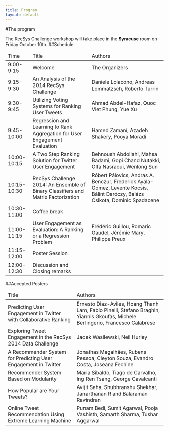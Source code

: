 ```yaml
---
title: Program
layout: default
---
```

#The program

The RecSys Challenge workshop will take place in the __Syracuse__ room on Friday October 10th.
##Schedule

<table class="table table-bordered table-striped table-condensed table-nonfluid">
  <thead>
    <tr>
        <td class="col-md-10">Time</td>
        <td class="col-md-1">Title</td>
        <td class="col-md-1">Authors</td>
    </tr>
  </thead>
  <tbody>
    <tr>
        <td>9:00-9:15</td>
        <td>Welcome</td>
        <td>The Organizers</td>
    </tr>
    <tr>
        <td>9:15-9:30</td>
        <td>An Analysis of the 2014 RecSys Challenge</td>
        <td>Daniele Loiacono, Andreas Lommatzsch, Roberto Turrin</td>
    </tr>
    <tr>
        <td>9:30-9:45</td>
        <td>Utilizing Voting Systems for Ranking User Tweets</td>
        <td>Ahmad Abdel-Hafaz, Quoc Viet Phung, Yue Xu</td>
    </tr>
    <tr>
        <td>9:45-10:00</td>
        <td>Regression and Learning to Rank Aggregation for User Engagement Evaluation</td>
        <td>Hamed Zamani, Azadeh Shakery, Pooya Moradi</td>
    </tr>
    <tr>
        <td>10:00-10:15</td>
        <td> A Two Step Ranking Solution for Twitter User Engagement</td>
        <td>Behnoush Abdollahi, Mahsa Badami, Gopi Chand Nutakki, Olfa Nasraoui, Wenlong Sun </td>
    </tr>    
    <tr>
        <td>10:15-10:30 </td>
        <td> RecSys Challenge 2014: An Ensemble of Binary Classifiers and Matrix Factorization  </td>
        <td> Róbert Pálovics, Andras A. Benczur, Frederick Ayala-Gómez, Levente Kocsis, Bálint Daróczy, Balázs Csikota, Dominic Spadacene</td>
    </tr>    
    <tr>
        <td>10:30-11:00 </td>
        <td>Coffee break </td>
        <td> </td>
    </tr>    
    <tr>
        <td>11:00-11:15 </td>
        <td>User Engagement as Evaluation: A Ranking or a Regression Problem </td>
        <td> Frédéric Guillou, Romaric Gaudel, Jérémie Mary, Philippe Preux </td>
    </tr>    
        <tr>
        <td> 11:15-12:00 </td>
        <td>Poster Session </td>
        <td> </td>
    </tr>   
    <tr>
        <td>12:00-12:30  </td>
        <td>Discussion and Closing remarks</td>
        <td> </td>
     </tr>   
  </tbody>
</table>


##Accepted Posters

<table class="table table-bordered table-striped table-condensed">
  <thead>
    <tr>
        <td>Title</td>
        <td>Authors</td>
    </tr>
  </thead>
  <tbody>
      <tr>
        <td>Predicting User Engagement in Twitter with Collaborative Ranking</td>
        <td>Ernesto Diaz-Aviles, Hoang Thanh Lam, Fabio Pinelli, Stefano Braghin, Yiannis Gkoufas, Michele Berlingerio, Francesco Calabrese</td>
      </tr>   
      <tr>
        <td>Exploring Tweet Engagement in the RecSys 2014 Data Challenge </td>
        <td> Jacek Wasilewski, Neil Hurley</td>
      </tr>   
       <tr>
        <td>A Recommender System for Predicting User Engagement in Twitter </td>
        <td>Jonathas Magalhães, Rubens Pessoa, Cleyton Souza, Evandro Costa, Joseana Fechine </td>
      </tr>  
       <tr>
        <td>Recommender System Based on Modularity</td>
        <td>Maria Sibaldo, Tiago de Carvalho, Ing Ren Tsang, George Cavalcanti </td>
      </tr>  
       <tr>
        <td>How Popular are Your Tweets?  </td>
        <td>Avijit Saha, Shubhranshu Shekhar, Janarthanan R and Balaraman Ravindran  </td>
      </tr>  
       <tr>
        <td> Online Tweet Recommendation Using Extreme Learning Machine</td>
        <td>Punam Bedi, Sumit Agarwal, Pooja Vashisth, Samarth Sharma, Tushar Aggarwal </td>
      </tr>  
  </tbody>
</table>
